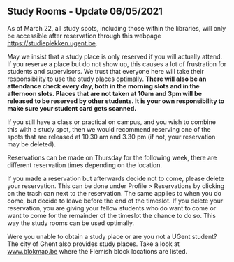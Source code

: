 ## Study Rooms - Update 06/05/2021
As of March 22, all study spots, including those within the libraries, will only be accessible after reservation through this webpage https://studieplekken.ugent.be.

May we insist that a study place is only reserved if you will actually attend. If you reserve a place but do not show up, this causes a lot of frustration for students and supervisors. We trust that everyone here will take their responsibility to use the study places optimally. **There will also be an attendance check every day, both in the morning slots and in the afternoon slots. Places that are not taken at 10am and 3pm will be released to be reserved by other students. It is your own responsibility to make sure your student card gets scanned.**

If you still have a class or practical on campus, and you wish to combine this with a study spot, then we would recommend reserving one of the spots that are released at 10.30 am and 3.30 pm (if not, your reservation may be deleted).

Reservations can be made on Thursday for the following week, there are different reservation times depending on the location.

If you made a reservation but afterwards decide not to come, please delete your reservation. This can be done under Profile > Reservations by clicking on the trash can next to the reservation. The same applies to when you do come, but decide to leave before the end of the timeslot. If you delete your reservation, you are giving your fellow students who do want to come or want to come for the remainder of the timeslot the chance to do so. This way the study rooms can be used optimally.

Were you unable to obtain a study place or are you not a UGent student? The city of Ghent also provides study places. Take a look at www.blokmap.be  where the Flemish block locations are listed.
